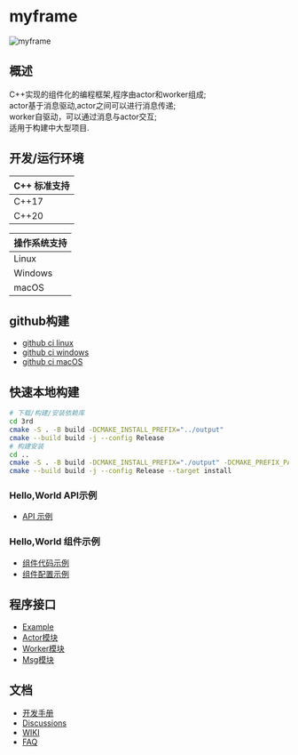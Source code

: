 # myframe

![myframe](doc/pics/myframe.png)

## 概述
C++实现的组件化的编程框架,程序由actor和worker组成;  
actor基于消息驱动,actor之间可以进行消息传递;  
worker自驱动，可以通过消息与actor交互;  
适用于构建中大型项目.  

## 开发/运行环境
| C++ 标准支持   |
| -------------- |
| C++17          |
| C++20          |

| 操作系统支持   |
| -------------- |
| Linux |
| Windows |
| macOS |

## github构建
* [github ci linux](.github/workflows/linux.yml)
* [github ci windows](.github/workflows/windows.yml)
* [github ci macOS](.github/workflows/macos.yml)

## 快速本地构建
```sh
# 下载/构建/安装依赖库
cd 3rd
cmake -S . -B build -DCMAKE_INSTALL_PREFIX="../output"
cmake --build build -j --config Release
# 构建安装
cd ..
cmake -S . -B build -DCMAKE_INSTALL_PREFIX="./output" -DCMAKE_PREFIX_PATH="./output"
cmake --build build -j --config Release --target install
```

### Hello,World API示例
- [API 示例](test/hello_test.cpp)

### Hello,World 组件示例
- [组件代码示例](examples/example_actor_helloworld.cpp)
- [组件配置示例](examples/example_actor_helloworld.json)

## 程序接口
- [Example](examples)
- [Actor模块](myframe/actor.h)
- [Worker模块](myframe/worker.h)
- [Msg模块](myframe/msg.h)

## 文档
- [开发手册](doc/development_guide.md)
- [Discussions](https://github.com/lkpworkspace/myframe/discussions)
- [WIKI](https://github.com/lkpworkspace/myframe/wiki)
- [FAQ](https://github.com/lkpworkspace/myframe/wiki/FAQs)

